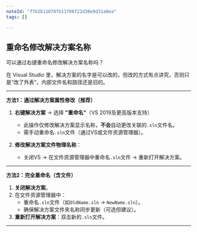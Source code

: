 ```yaml
---
noteId: "f762b11078fb11f08f22d30e9d31a0ea"
tags: []

---
```


## 重命名修改解决方案名称

可以通过右键重命名修改解决方案名称吗？

在 Visual Studio 里，解决方案的名字是可以改的，但改的方式有点讲究，否则只是“改了外表”，内部文件名和路径还是旧的。

---

**方法1：通过解决方案属性修改（推荐）**

1. **右键解决方案** → 选择 **"重命名"**（VS 2019及更高版本支持）
   - 此操作仅修改解决方案显示名称，**不会**自动更改关联的`.sln`文件名。
   - 需手动重命名`.sln`文件（通过VS或文件资源管理器）。

2. **修改解决方案文件物理名称**：
   - 关闭VS → 在文件资源管理器中重命名`.sln`文件 → 重新打开解决方案。

---

**方法2：完全重命名（含文件）**

1. **关闭解决方案**。
2. 在文件资源管理器中：
   - 重命名`.sln`文件（如`OldName.sln` → `NewName.sln`）。
   - 确保解决方案文件夹名称同步更新（可选但建议）。
3. **重新打开解决方案**：双击新的`.sln`文件。

---
